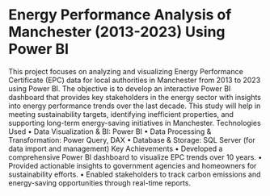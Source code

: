 # Energy Performance Analysis of Manchester (2013-2023) Using Power BI
This project focuses on analyzing and visualizing Energy Performance Certificate (EPC) data for local authorities in Manchester from 2013 to 2023 using Power BI. 
The objective is to develop an interactive Power BI dashboard that provides key stakeholders in the energy sector with insights into energy performance trends over the last decade. This study will help in meeting sustainability targets, identifying inefficient properties, and supporting long-term energy-saving initiatives in Manchester.
Technologies Used
•	Data Visualization & BI: Power BI
•	Data Processing & Transformation: Power Query, DAX
•	Database & Storage: SQL Server (for data import and management)
Key Achievements
•	Developed a comprehensive Power BI dashboard to visualize EPC trends over 10 years.
•	Provided actionable insights to government agencies and homeowners for sustainability efforts.
•	Enabled stakeholders to track carbon emissions and energy-saving opportunities through real-time reports.
